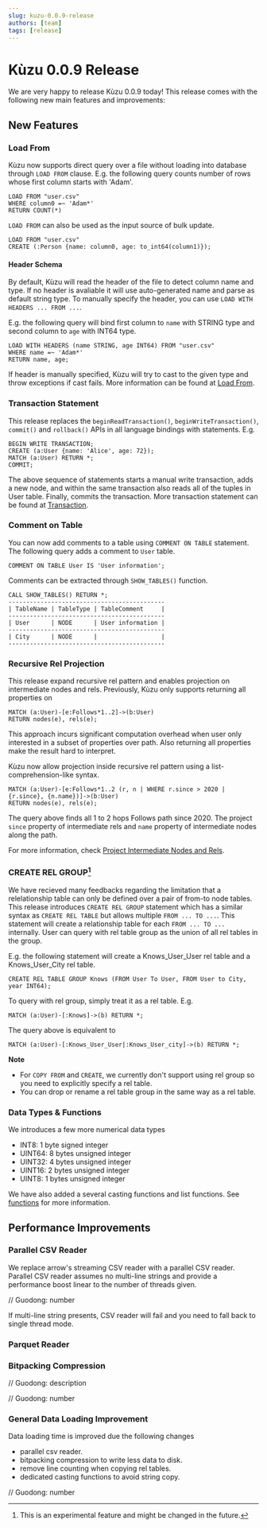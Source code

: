 ```yaml
---
slug: kuzu-0.0.9-release
authors: [team]
tags: [release]
---
```


# Kùzu 0.0.9 Release

We are very happy to release Kùzu 0.0.9 today! This release comes with the following new main features and improvements: 

## New Features

### Load From
Kùzu now supports direct query over a file without loading into database through `LOAD FROM` clause. E.g. the following query counts number of rows whose first column starts with 'Adam'.
```
LOAD FROM "user.csv" 
WHERE column0 =~ 'Adam*'
RETURN COUNT(*)
```
`LOAD FROM` can also be used as the input source of bulk update.
```
LOAD FROM "user.csv"
CREATE (:Person {name: column0, age: to_int64(column1)});
```

#### Header Schema
By default, Kùzu will read the header of the file to detect column name and type. If no header is avaliable it will use auto-generated name and parse as default string type. To manually specify the header, you can use `LOAD WITH HEADERS ... FROM ...`. 

E.g. the following query will bind first column to `name` with STRING type and second column to `age` with INT64 type.
```
LOAD WITH HEADERS (name STRING, age INT64) FROM "user.csv" 
WHERE name =~ 'Adam*'
RETURN name, age;
```

If header is manually specified, Kùzu will try to cast to the given type and throw exceptions if cast fails. More information can be found at [Load From](../docs/cypher/query-clauses/load_from.md).

### Transaction Statement
This release replaces the `beginReadTransaction()`, `beginWriteTransaction()`, `commit()` and `rollback()` APIs in all language bindings with statements. E.g.
```
BEGIN WRITE TRANSACTION;
CREATE (a:User {name: 'Alice', age: 72});
MATCH (a:User) RETURN *;
COMMIT;
``` 
The above sequence of statements starts a manual write transaction, adds a new node, and within the same transaction also reads all of the tuples in User table. Finally, commits the transaction. More transaction statement can be found at [Transaction](../docs/cypher/transaction.md).

### Comment on Table
You can now add comments to a table using `COMMENT ON TABLE` statement. The following query adds a comment to `User` table.
```
COMMENT ON TABLE User IS 'User information';
```
Comments can be extracted through `SHOW_TABLES()` function.
```
CALL SHOW_TABLES() RETURN *;
--------------------------------------------
| TableName | TableType | TableComment     |
--------------------------------------------
| User      | NODE      | User information |
--------------------------------------------
| City      | NODE      |                  |
--------------------------------------------
```

### Recursive Rel Projection
This release expand recursive rel pattern and enables projection on intermediate nodes and rels. Previously, Kùzu only supports returning all properties on
```
MATCH (a:User)-[e:Follows*1..2]->(b:User) 
RETURN nodes(e), rels(e);
```
This approach incurs significant computation overhead when user only interested in a subset of properties over path. Also returning all properties make the result hard to interpret.

Kùzu now allow projection inside recursive rel pattern using a list-comprehension-like syntax.
```
MATCH (a:User)-[e:Follows*1..2 (r, n | WHERE r.since > 2020 | {r.since}, {n.name})]->(b:User) 
RETURN nodes(e), rels(e);
```
The query above finds all 1 to 2 hops Follows path since 2020. The project `since` property of intermediate rels and `name` property of intermediate nodes along the path.

For more information, check [Project Intermediate Nodes and Rels](../docs/cypher/query-clauses/match.md#project-intermediate-nodes-and-rels).

### CREATE REL GROUP[^1]

We have recieved many feedbacks regarding the limitation that a relelationship table can only be defined over a pair of from-to node tables. This release introduces `CREATE REL GROUP` statement which has a similar syntax as `CREATE REL TABLE` but allows multiple `FROM ... TO ...`. This statement will create a relationship table for each `FROM ... TO ...` internally. User can query with rel table group as the union of all rel tables in the group.

E.g. the following statement will create a Knows_User_User rel table and a Knows_User_City rel table.
```
CREATE REL TABLE GROUP Knows (FROM User To User, FROM User to City, year INT64);
```
To query with rel group, simply treat it as a rel table. E.g.
```
MATCH (a:User)-[:Knows]->(b) RETURN *;
```
The query above is equivalent to
```
MATCH (a:User)-[:Knows_User_User|:Knows_User_city]->(b) RETURN *;
```
**Note**
- For `COPY FROM` and `CREATE`, we currently don't support using rel group so you need to explicitly specify a rel table.
- You can drop or rename a rel table group in the same way as a rel table.

### Data Types & Functions
We introduces a few more numerical data types
- INT8: 1 byte signed integer
- UINT64: 8 bytes unsigned integer
- UINT32: 4 bytes unsigned integer
- UINT16: 2 bytes unsigned integer
- UINT8: 1 bytes unsigned integer

We have also added a several casting functions and list functions. See [functions](../docs/cypher/expressions/) for more information.

## Performance Improvements

### Parallel CSV Reader
We replace arrow's streaming CSV reader with a parallel CSV reader. Parallel CSV reader assumes no multi-line strings and provide a performance boost linear to the number of threads given.

// Guodong: number

If multi-line string presents, CSV reader will fail and you need to fall back to single thread mode.

### Parquet Reader

### Bitpacking Compression

// Guodong: description

// Guodong: number

### General Data Loading Improvement
Data loading time is improved due the following changes
- parallel csv reader.
- bitpacking compression to write less data to disk.
- remove line counting when copying rel tables.
- dedicated casting functions to avoid string copy.

// Guodong: number

[^1]: This is an experimental feature and might be changed in the future.
